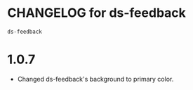 # CHANGELOG for ds-feedback
`ds-feedback`
# 1.0.7
* Changed ds-feedback's background to primary color.
